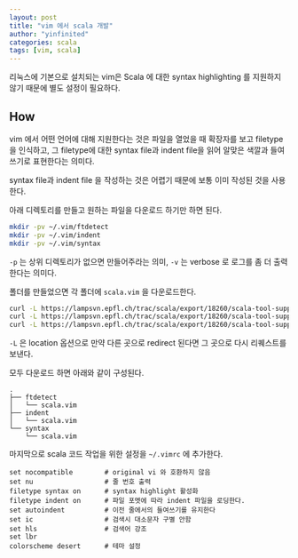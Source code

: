 ```yaml
---
layout: post
title: "vim 에서 scala 개발"
author: "yinfinited"
categories: scala
tags: [vim, scala]
---
```


리눅스에 기본으로 설치되는 vim은 Scala 에 대한  syntax highlighting 를 지원하지 않기 때문에 별도 설정이 필요하다.

## How

vim 에서 어떤 언어에 대해 지원한다는 것은 파일을 열었을 때 확장자를 보고 filetype 을 인식하고, 그 filetype에 대한 syntax file과 indent file을 읽어 알맞은 색깔과 들여쓰기로 표현한다는 의미다.

syntax file과 indent file 을 작성하는 것은 어렵기 때문에 보통 이미 작성된 것을 사용한다.

아래 디렉토리를 만들고 원하는 파일을 다운로드 하기만 하면 된다.

```bash
mkdir -pv ~/.vim/ftdetect
mkdir -pv ~/.vim/indent
mkdir -pv ~/.vim/syntax
```

`-p` 는 상위 디렉토리가 없으면 만들어주라는 의미, `-v` 는 verbose 로 로그를 좀 더 출력한다는 의미다.

폴더를 만들었으면 각 폴더에 `scala.vim` 을 다운로드한다.

```bash
curl -L https://lampsvn.epfl.ch/trac/scala/export/18260/scala-tool-support/trunk/src/vim/ftdetect/scala.vim > ~/.vim/ftdetect/scala.vim
curl -L https://lampsvn.epfl.ch/trac/scala/export/18260/scala-tool-support/trunk/src/vim/indent/scala.vim > ~/.vim/indent/scala.vim
curl -L https://lampsvn.epfl.ch/trac/scala/export/18260/scala-tool-support/trunk/src/vim/syntax/scala.vim > ~/.vim/syntax/scala.vim
```

`-L` 은 location 옵션으로 만약 다른 곳으로 redirect 된다면 그 곳으로 다시 리퀘스트를 보낸다.

모두 다운로드 하면 아래와 같이 구성된다.

```
.
├── ftdetect
│   └── scala.vim
├── indent
│   └── scala.vim
└── syntax
    └── scala.vim
```

마지막으로 scala 코드 작업을 위한 설정을 `~/.vimrc` 에 추가한다.

```
set nocompatible        # original vi 와 호환하지 않음
set nu                  # 줄 번호 출력
filetype syntax on      # syntax highlight 활성화
filetype indent on      # 파일 포멧에 따라 indent 파일을 로딩한다.
set autoindent          # 이전 줄에서의 들여쓰기를 유지한다
set ic                  # 검색시 대소문자 구별 안함
set hls                 # 검색어 강조
set lbr
colorscheme desert      # 테마 설정
```
